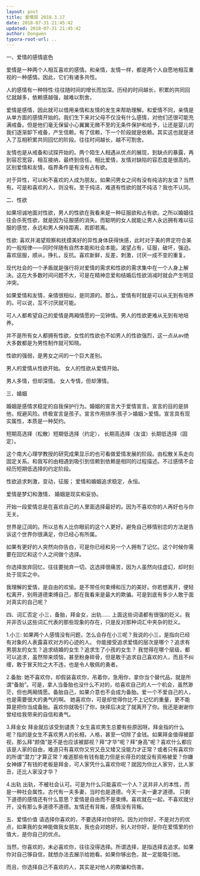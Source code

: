 ```yaml
---
layout: post
title: 爱情观 2018.3.17
date: 2018-07-31 21:45:42
updated: 2018-07-31 21:45:42
author: Dongwen
typora-root-url: ..
---
```




一、爱情的感情底色

爱情是一种两个人相互喜欢的感情。和亲情，友情一样，都是两个人自愿地相互重视的一种感情。因此，它们有诸多共性。

人的感情有一种特性:往往随时间的增长而加深。历经的时间越长，积累的共同回忆就越多，依赖感越强，越难以割舍。

爱情是感情，因此就可以借用亲情和友情的发生来帮助理解。和爱情不同，亲情是从单方面的感情开始的。我们生下来对父母不仅没有什么感情，对他们还很可能充满戒备。但是他们毫无保留小心翼翼无微不至的无条件保护和给予，让还是婴儿的我们逐渐卸下戒备，产生信赖。有了信赖，下一个阶段就是依赖。其实这也就是进入了互相积累共同回忆的阶段。往往时间越长，越不可割舍。

友情也是从戒备和试探开始的。两个陌生人相遇从优点的展现，到缺点的暴露，再到容忍宽容，相互接纳，最终到信任。相比爱情，友情对缺陷的容忍度是很高的。区别爱情和友情，临界条件是有没有占有欲。

对于异性，可以和不喜欢的人成为朋友。如果问男女之间有没有纯洁的友谊？当然有。可是和喜欢的人，则没有。至于纯洁，难道有性欲的就不纯洁？我也不认同。

二、性欲

如果坦诚地面对性欲，男人的性欲在我看来是一种征服欲和占有欲。之所以婚姻往往会杀死性欲，就是因为征服感的消失。而聪明的女人就能让男人永远拥有难以征服的感觉，永远和男人保持距离，若即若离。

性欲:
喜欢并渴望观察和抚摸美好的异性身体获得快感，此时对于美的界定符合美的一般规律——同时伴随有自然本能和社会本能。渴望占有，征服，破坏，强迫。喜欢屈服，顺从，挣扎，反抗。喜欢新鲜，反差，刺激，讨厌一成不变的重复。

现代社会的一个矛盾就是强行将对爱情的需求和性欲的需求集中在一个人身上解决。这在大多数时间问题不大，可是在精神恋爱和结婚后性欲消减时就会产生明显冲突。

如果爱情和友情，亲情很相似，是同源的。那么，爱情有时就是可以从无到有培养的。可以说，互不讨厌就可能。

可人人都希望自己的爱情是两厢情愿的一见钟情。男人的性欲更难从无到有地培养。

并不是所有女人都拥有性欲，女性的性欲也不如男人的性欲强烈，这一点从av绝大多数都是为男性制作就可知晓。

性欲的强弱，是男女之间的一个巨大差别。

男人的爱情从性欲开始。
女人的性欲从爱情开始。

男人多情，但却深情。
女人专情，但却薄情。

三、婚姻

婚姻是感情求稳定的自我保护行为。婚姻的宣言大于爱情宣言。宣言的目的是排他，规避风险。终极宣言是孩子。宣言作用排序:孩子＞婚姻＞爱情。宣言具有现实属性，本质是一种契约。

短期高选择（松散）短期低选择（约定），
长期高选择（友谊）长期低选择（固定）。

这个南大心理学教授的研究成果显示的也可看做爱情发展的阶段。由松散关系走向固定关系。和我写的由相遇到吸引到信赖到依赖是相同的过程描述。不过感情不会经历短期低选择的约定阶段。

性欲追求刺激，变动，征服；
爱情和婚姻追求稳定，永恒。

爱情是梦幻和激情，
婚姻是现实和妥协。

开始一段爱情总是在喜欢自己的人里面选择最好的。因为不喜欢你的人再好也与你无关。

世界是辽阔的。所以总有人比你眼前的这个人更好。避免自己移情别恋的方法是告诉这个世界你很满足，你已经心有所属。

如果有更好的人突然向你告白，可是你已经和另一个人拥有了记忆。这个时候你需要在回忆和这个人之间做个选择。

你选择放弃回忆，往往要抛弃一切。这选择很痛苦，因为人虽然向往虚幻，却时刻处于现实之中。

我理解的爱情，是自由的欢愉。是不带任何束缚和压力的美好。你若想离开，便轻松离开，别用道德束缚自己，那在我看来是最大的欺骗。可是到底有多少人敢于面对真实的自己呢？

四、词汇否定
小三，备胎，拜金女，出轨……
上面这些词语都有很强的贬义。我并非否认这些词汇代表的那些现象的存在，只是反对那种词汇中夹杂的贬义。

1.小三:
如果两个人感情没有问题，怎么会存在小三呢？我说的小三，是指向已经有对象的人表露喜欢对方的心迹的人。
你能接受追求爱情的层次是哪个？追求有男朋友的女生？追求结婚的女生？追求生了小孩的女生？
我觉得在哪个层级，都可以追求，虽然带来烦恼，甚至粉身碎骨，但是敢于追求自己喜欢的人，而且不纠缠，敢于冒天险之大不违，也是令人敬佩的勇者。

2.备胎:
她不喜欢你，却假装喜欢你，吊着你，急用你，拿你当个替代品，就是所谓“备胎”。可是，拿人当备胎也没什么不对的，给喜欢自己的人一个机会，虽然渺茫，但也两厢情愿。备胎自己，如果介意也不会成为备胎。爱一个不爱自己的人，也是需要很大的勇气的啊。
她喜欢你，可是却觉得你比不上记忆的重量，更不能算是把你当成备胎。喜欢你就吸引了你，抉择后决定了就离开了你。我还是谢谢你曾经给我带来的自信和勇气。

3.拜金女
拜金就应该受到谴责？女生喜欢男生总要有些原因呀。拜金指的什么呢？指的是女生不喜欢男人的长相，人格，甚至一切除了金钱。如果拜金值得被鄙视，那么拜“颜值”是不是也应该被鄙视？拜“才华”呢？拜“身高”呢？喜欢什么都应该是人家的自由，难道只有喜欢你又穷又丑又矮又没能力才正常？或者只有喜欢你的所谓“潜力”才算正常？难道那些有钱有能力但是长得丑的就没有资格被爱？你嫌女神嫁了有钱的老板是拜金，可人家凭什么喜欢你呢？就因为你比人家穷，比人家丑，还比人家没才华？

4.出轨
出轨，不被社会认可。可是为什么只能喜欢一个人？这并非人的本性，而是一种社会属性。古代有一夫多妻，当时也是道德。今天一夫一妻才道德。
只剩下道德的感情还有什么意思？爱情是自由而不是束缚。喜欢就在一起，不喜欢就分开，没有那么多道德不道德。友情还有背叛，感情没有背叛。

五、爱情价值
请选择你喜欢的，不要选择对你好的。因为对你好，不是对方的优点，如果我的女神能做我女朋友，我也会对她好。别人对你好，是你在爱情里的价值大，是你自己的优点。

当然，你喜欢的，未必喜欢你，往往没得选择。所谓选择，是指选择去追求。如果你对自己够自信，就想办法去展示给她看。如果你够出色，就一定能吸引她。

而且，你选择自己不喜欢的人，其实是对他人的欺骗和伤害。